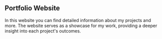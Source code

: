 ## Portfolio Website
In this website you can find detailed information about my projects and more. The website serves as a showcase for my work, providing a deeper insight into each project's outcomes.
